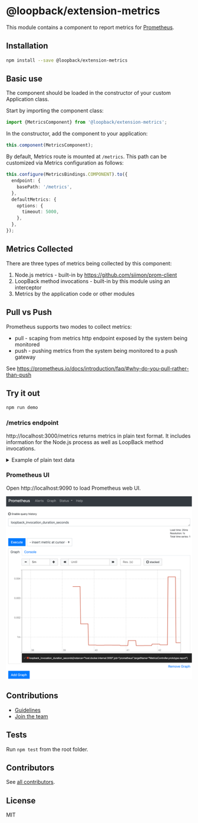 # @loopback/extension-metrics

This module contains a component to report metrics for
[Prometheus](https://prometheus.io/).

## Installation

```sh
npm install --save @loopback/extension-metrics
```

## Basic use

The component should be loaded in the constructor of your custom Application
class.

Start by importing the component class:

```ts
import {MetricsComponent} from '@loopback/extension-metrics';
```

In the constructor, add the component to your application:

```ts
this.component(MetricsComponent);
```

By default, Metrics route is mounted at `/metrics`. This path can be customized
via Metrics configuration as follows:

```ts
this.configure(MetricsBindings.COMPONENT).to({
  endpoint: {
    basePath: '/metrics',
  },
  defaultMetrics: {
    options: {
      timeout: 5000,
    },
  },
});
```

## Metrics Collected

There are three types of metrics being collected by this component:

1. Node.js metrics - built-in by https://github.com/siimon/prom-client
2. LoopBack method invocations - built-in by this module using an interceptor
3. Metrics by the application code or other modules

## Pull vs Push

Prometheus supports two modes to collect metrics:

- pull - scaping from metrics http endpoint exposed by the system being
  monitored
- push - pushing metrics from the system being monitored to a push gateway

See
https://prometheus.io/docs/introduction/faq/#why-do-you-pull-rather-than-push

## Try it out

```sh
npm run demo
```

### /metrics endpoint

http://localhost:3000/metrics returns metrics in plain text format. It includes
information for the Node.js process as well as LoopBack method invocations.

<details>
<summary>Example of plain text data</summary>
<pre><code>
# HELP process_cpu_user_seconds_total Total user CPU time spent in seconds.
# TYPE process_cpu_user_seconds_total counter
process_cpu_user_seconds_total 0.132181 1564508354524
</code></pre>

<pre><code>
# HELP process_cpu_system_seconds_total Total system CPU time spent in seconds.
# TYPE process_cpu_system_seconds_total counter
process_cpu_system_seconds_total 0.023608999999999998 1564508354524
</code></pre>

<pre><code>
# HELP process_cpu_seconds_total Total user and system CPU time spent in seconds.
# TYPE process_cpu_seconds_total counter
process_cpu_seconds_total 0.15578999999999998 1564508354524
</code></pre>

<pre><code>
# HELP process_start_time_seconds Start time of the process since unix epoch in seconds.
# TYPE process_start_time_seconds gauge
process_start_time_seconds 1564508343
</code></pre>

<pre><code>
# HELP process_resident_memory_bytes Resident memory size in bytes.
# TYPE process_resident_memory_bytes gauge
process_resident_memory_bytes 61800448 1564508354524
</code></pre>

<pre><code>
# HELP nodejs_eventloop_lag_seconds Lag of event loop in seconds.
# TYPE nodejs_eventloop_lag_seconds gauge
nodejs_eventloop_lag_seconds 0.002172946 1564508354526
</code></pre>

<pre><code>
# HELP nodejs_active_handles Number of active libuv handles grouped by handle type. Every handle type is C++ class name.
# TYPE nodejs_active_handles gauge
nodejs_active_handles{type="WriteStream"} 2 1564508354524
nodejs_active_handles{type="Server"} 1 1564508354524
nodejs_active_handles{type="Socket"} 2 1564508354524
</code></pre>

<pre><code>
# HELP nodejs_active_handles_total Total number of active handles.
# TYPE nodejs_active_handles_total gauge
nodejs_active_handles_total 5 1564508354526
</code></pre>

<pre><code>
# HELP nodejs_active_requests Number of active libuv requests grouped by request type. Every request type is C++ class name.
# TYPE nodejs_active_requests gauge
</code></pre>

<pre><code>
# HELP nodejs_active_requests_total Total number of active requests.
# TYPE nodejs_active_requests_total gauge
nodejs_active_requests_total 0 1564508354526
</code></pre>

<pre><code>
# HELP nodejs_heap_size_total_bytes Process heap size from node.js in bytes.
# TYPE nodejs_heap_size_total_bytes gauge
nodejs_heap_size_total_bytes 27545600 1564508354526
</code></pre>

<pre><code>
# HELP nodejs_heap_size_used_bytes Process heap size used from node.js in bytes.
# TYPE nodejs_heap_size_used_bytes gauge
nodejs_heap_size_used_bytes 23788272 1564508354526
</code></pre>

<pre><code>
# HELP nodejs_external_memory_bytes Nodejs external memory size in bytes.
# TYPE nodejs_external_memory_bytes gauge
nodejs_external_memory_bytes 1234918 1564508354526
</code></pre>

<pre><code>
# HELP nodejs_heap_space_size_total_bytes Process heap space size total from node.js in bytes.
# TYPE nodejs_heap_space_size_total_bytes gauge
nodejs_heap_space_size_total_bytes{space="read_only"} 524288 1564508354526
nodejs_heap_space_size_total_bytes{space="new"} 1048576 1564508354526
nodejs_heap_space_size_total_bytes{space="old"} 16900096 1564508354526
nodejs_heap_space_size_total_bytes{space="code"} 688128 1564508354526
nodejs_heap_space_size_total_bytes{space="map"} 1576960 1564508354526
nodejs_heap_space_size_total_bytes{space="large_object"} 6758400 1564508354526
nodejs_heap_space_size_total_bytes{space="code_large_object"} 49152 1564508354526
nodejs_heap_space_size_total_bytes{space="new_large_object"} 0 1564508354526
</code></pre>

<pre><code>
# HELP nodejs_heap_space_size_used_bytes Process heap space size used from node.js in bytes.
# TYPE nodejs_heap_space_size_used_bytes gauge
nodejs_heap_space_size_used_bytes{space="read_only"} 31712 1564508354526
nodejs_heap_space_size_used_bytes{space="new"} 9584 1564508354526
nodejs_heap_space_size_used_bytes{space="old"} 15723128 1564508354526
nodejs_heap_space_size_used_bytes{space="code"} 377600 1564508354526
nodejs_heap_space_size_used_bytes{space="map"} 918480 1564508354526
nodejs_heap_space_size_used_bytes{space="large_object"} 6726408 1564508354526
nodejs_heap_space_size_used_bytes{space="code_large_object"} 3456 1564508354526
nodejs_heap_space_size_used_bytes{space="new_large_object"} 0 1564508354526
</code></pre>

<pre><code>
# HELP nodejs_heap_space_size_available_bytes Process heap space size available from node.js in bytes.
# TYPE nodejs_heap_space_size_available_bytes gauge
nodejs_heap_space_size_available_bytes{space="read_only"} 492264 1564508354526
nodejs_heap_space_size_available_bytes{space="new"} 1038368 1564508354526
nodejs_heap_space_size_available_bytes{space="old"} 1105240 1564508354526
nodejs_heap_space_size_available_bytes{space="code"} 285952 1564508354526
nodejs_heap_space_size_available_bytes{space="map"} 657072 1564508354526
nodejs_heap_space_size_available_bytes{space="large_object"} 0 1564508354526
nodejs_heap_space_size_available_bytes{space="code_large_object"} 0 1564508354526
nodejs_heap_space_size_available_bytes{space="new_large_object"} 1047952 1564508354526
</code></pre>

<pre><code>
# HELP nodejs_version_info Node.js version info.
# TYPE nodejs_version_info gauge
nodejs_version_info{version="v12.4.0",major="12",minor="4",patch="0"} 1
</code></pre>

<pre><code>
# HELP loopback_invocation_duration_seconds method invocation
# TYPE loopback_invocation_duration_seconds gauge
</code></pre>

<pre><code>
# HELP loopback_invocation_duration_histogram method invocation histogram
# TYPE loopback_invocation_duration_histogram histogram
</code></pre>

<pre><code>
# HELP loopback_invocation_total method invocation counts
# TYPE loopback_invocation_total counter
loopback_invocation_total 1
</code></pre>

<pre><code>
# HELP loopback_invocation_duration_summary method invocation summary
# TYPE loopback_invocation_duration_summary summary
</code></pre>

</details>

### Prometheus UI

Open http://localhost:9090 to load Prometheus web UI.

![Prometheus Demo](prometheus-demo.png)

## Contributions

- [Guidelines](https://github.com/strongloop/loopback-next/blob/master/docs/CONTRIBUTING.md)
- [Join the team](https://github.com/strongloop/loopback-next/issues/110)

## Tests

Run `npm test` from the root folder.

## Contributors

See
[all contributors](https://github.com/strongloop/loopback-next/graphs/contributors).

## License

MIT
